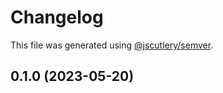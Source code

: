 # Changelog

This file was generated using [@jscutlery/semver](https://github.com/jscutlery/semver).

## 0.1.0 (2023-05-20)
